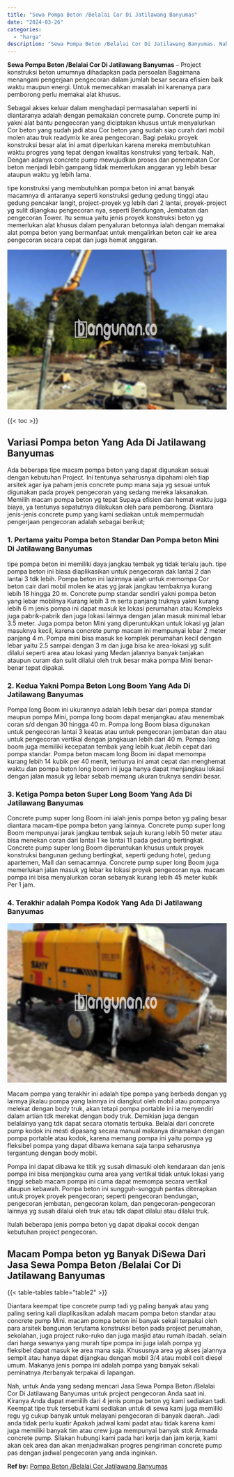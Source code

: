 ```yaml
---
title: "Sewa Pompa Beton /Belalai Cor Di Jatilawang Banyumas"
date: "2024-03-26"
categories: 
  - "harga"
description: "Sewa Pompa Beton /Belalai Cor Di Jatilawang Banyumas. Nah, untuk Anda yang sedang mencari Jasa Sewa Pompa Beton /Belalai Cor Di Jatilawang Banyumas untuk pro..."
---
```


**Sewa Pompa Beton /Belalai Cor Di Jatilawang Banyumas** – Project konstruksi beton umumnya dihadapkan pada persoalan Bagaimana menangani pengerjaan pengecoran dalam jumlah besar secara efisien baik waktu maupun energi. Untuk memecahkan masalah ini karenanya para pemborong perlu memakai alat khusus.

Sebagai akses keluar dalam menghadapi permasalahan seperti ini diantaranya adalah dengan pemakaian concrete pump. Concrete pump ini yakni alat bantu pengecoran yang diciptakan khusus untuk menyalurkan Cor beton yang sudah jadi atau Cor beton yang sudah siap curah dari mobil molen atau truk readymix ke area pengecoran. Bagi pelaku proyek konstruksi besar alat ini amat diperlukan karena mereka membutuhkan waktu progres yang tepat dengan kwalitas konstruksi yang terbaik. Nah, Dengan adanya concrete pump mewujudkan proses dan penempatan Cor beton menjadi lebih gampang tidak memerlukan anggaran yg lebih besar ataupun waktu yg lebih lama.

tipe konstruksi yang membutuhkan pompa beton ini amat banyak macamnya di antaranya seperti konstruksi gedung gedung tinggi atau gedung pencakar langit, project-proyek yg lebih dari 2 lantai, proyek-project yg sulit dijangkau pengecoran nya, seperti Bendungan, Jembatan dan pengecoran Tower. Itu semua yaitu jenis proyek konstruksi beton yg memerlukan alat khusus dalam penyaluran betonnya ialah dengan memakai alat pompa beton yang bermanfaat untuk mengalirkan beton cair ke area pengecoran secara cepat dan juga hemat anggaran.

![Sewa Pompa Beton /Belalai Cor Di Jatilawang Banyumas](/images/sewa-concrete-pump-12.png)

{{< toc >}}

## Variasi Pompa beton Yang Ada Di Jatilawang Banyumas

Ada beberapa tipe macam pompa beton yang dapat digunakan sesuai dengan kebutuhan Project. Ini tentunya seharusnya dipahami oleh tiap arsitek agar iya paham jenis concrete pump mana saja yg sesuai untuk digunakan pada proyek pengecoran yang sedang mereka laksanakan. Memilih macam pompa beton yg tepat Supaya efisien dan hemat waktu juga biaya, ya tentunya sepatutnya dilakukan oleh para pemborong. Diantara jenis-jenis concrete pump yang kami sediakan untuk mempermudah pengerjaan pengecoran adalah sebagai berikut;

### 1\. Pertama yaitu Pompa beton Standar Dan Pompa beton Mini Di Jatilawang Banyumas

tipe pompa beton ini memiliki daya jangkau tembak yg tidak terlalu jauh. tipe pompa beton ini biasa diaplikasikan untuk pengecoran dak lantai 2 dan lantai 3 tdk lebih. Pompa beton ini lazimnya ialah untuk memompa Cor beton cair dari mobil molen ke atas yg jarak jangkau tembaknya kurang lebih 18 hingga 20 m. Concrete pump standar sendiri yakni pompa beton yang lebar mobilnya Kurang lebih 3 m serta panjang truknya yakni kurang lebih 6 m jenis pompa ini dapat masuk ke lokasi perumahan atau Kompleks juga pabrik-pabrik dan juga lokasi lainnya dengan jalan masuk minimal lebar 3.5 meter. Juga pompa beton Mini yang diperuntukkan untuk lokasi yg jalan masuknya kecil, karena concrete pump macam ini mempunyai lebar 2 meter panjang 4 m. Pompa mini bisa masuk ke komplek perumahan kecil dengan lebar yaitu 2.5 sampai dengan 3 m dan juga bisa ke area-lokasi yg sulit dilalui seperti area atau lokasi yang Medan jalannya banyak tanjakan ataupun curam dan sulit dilalui oleh truk besar maka pompa Mini benar-benar tepat dipakai.

### 2\. Kedua Yakni Pompa Beton Long Boom Yang Ada Di Jatilawang Banyumas

Pompa long Boom ini ukurannya adalah lebih besar dari pompa standar maupun pompa Mini, pompa long boom dapat menjangkau atau menembak coran s/d dengan 30 hingga 40 m. Pompa long Boom biasa digunakan untuk pengecoran lantai 3 keatas atau untuk pengecoran jembatan dan atau untuk pengecoran vertikal dengan jangkauan lebih dari 40 m. Pompa long boom juga memiliki kecepatan tembak yang lebih kuat /lebih cepat dari pompa standar. Pompa beton macam long Boom ini dapat memompa kurang lebih 14 kubik per 40 menit, tentunya ini amat cepat dan menghemat waktu dan pompa beton long boom ini juga hanya dapat menjangkau lokasi dengan jalan masuk yg lebar sebab memang ukuran truknya sendiri besar.

### 3\. Ketiga Pompa beton Super Long Boom Yang Ada Di Jatilawang Banyumas

Concrete pump super long Boom ini ialah jenis pompa beton yg paling besar diantara macam-tipe pompa beton yang lainnya. Concrete pump super long Boom mempunyai jarak jangkau tembak sejauh kurang lebih 50 meter atau bisa menekan coran dari lantai 1 ke lantai 11 pada gedung bertingkat. Concrete pump super long Boom diperuntukan khusus untuk proyek konstruksi bangunan gedung bertingkat, seperti gedung hotel, gedung apartemen, Mall dan semacamnya. Concrete pump super long Boom juga memerlukan jalan masuk yg lebar ke lokasi proyek pengecoran nya. macam pompa ini bisa menyalurkan coran sebanyak kurang lebih 45 meter kubik Per 1 jam.

### 4\. Terakhir adalah Pompa Kodok Yang Ada Di Jatilawang Banyumas

![Sewa Pompa Beton /Belalai Cor Di Jatilawang Banyumas](/images/sewa-concrete-pump-30.png)

Macam pompa yang terakhir ini adalah tipe pompa yang berbeda dengan yg lainnya jikalau pompa yang lainnya ini diangkut oleh mobil atau pompanya melekat dengan body truk, akan tetapi pompa portable ini ia menyendiri dalam artian tdk merekat dengan body truk. Demikian juga dengan belalainya yang tdk dapat secara otomatis terbuka. Belalai dari concrete pump kodok ini mesti dipasang secara manual makanya dinamakan dengan pompa portable atau kodok, karena memang pompa ini yaitu pompa yg fleksibel pompa yang dapat dibawa kemana saja tanpa seharusnya tergantung dengan body mobil.

Pompa ini dapat dibawa ke titik yg susah dimasuki oleh kendaraan dan jenis pompa ini bisa menjangkau cuma area yang vertikal tidak untuk lokasi yang tinggi sebab macam pompa ini cuma dapat memompa secara vertikal ataupun kebawah. Pompa beton ini sungguh-sungguh pantas diterapkan untuk proyek proyek pengecoran; seperti pengecoran bendungan, pengecoran jembatan, pengecoran kolam, dan pengecoran-pengecoran lainnya yg susah dilalui oleh truk atau tdk dapat dilalui atau dilalui truk.

Itulah beberapa jenis pompa beton yg dapat dipakai cocok dengan kebutuhan project pengecoran.

## Macam Pompa beton yg Banyak DiSewa Dari Jasa Sewa Pompa Beton /Belalai Cor Di Jatilawang Banyumas

{{< table-tables table="table2" >}}

Diantara keempat tipe concrete pump tadi yg paling banyak atau yang paling sering kali diaplikasikan adalah macam pompa beton standar atau concrete pump Mini. macam pompa beton ini banyak sekali terpakai oleh para arsitek bangunan terutama konstruksi beton pada project perumahan, sekolahan, juga project ruko-ruko dan juga masjid atau rumah ibadah. selain dari harga sewanya yang murah tipe pompa ini juga ialah pompa yg fleksibel dapat masuk ke area mana saja. Khususnya area yg akses jalannya sempit atau hanya dapat dijangkau dengan mobil 3/4 atau mobil colt diesel umum. Makanya jenis pompa ini adalah pompa yang banyak sekali peminatnya /terbanyak terpakai di lapangan.

Nah, untuk Anda yang sedang mencari Jasa Sewa Pompa Beton /Belalai Cor Di Jatilawang Banyumas untuk project pengecoran Anda saat ini. Kiranya Anda dapat memilih dari 4 jenis pompa beton yg kami sediakan tadi. Keempat tipe truk tersebut kami sediakan untuk di sewa kami juga memiliki regu yg cukup banyak untuk melayani pengecoran di banyak daerah. Jadi anda tidak perlu kuatir Apakah jadwal kami padat atau tidak karena kami juga memiliki banyak tim atau crew juga mempunyai banyak stok Armada concrete pump. Silakan hubungi kami pada hari kerja dan jam kerja, kami akan cek area dan akan menjadwalkan progres pengiriman concrete pump pas dengan jadwal pengecoran yang anda inginkan.

**Ref by:** [Pompa Beton /Belalai Cor Jatilawang Banyumas](https://id.wikipedia.org/wiki/Pompa)

